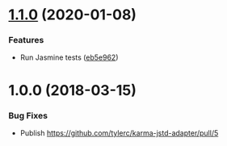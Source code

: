 # [1.1.0](https://github.com/tylerc/karma-jstd-adapter/compare/karma-jstd-adapter@1.0.0...karma-jstd-adapter@1.1.0) (2020-01-08)


### Features

* Run Jasmine tests ([eb5e962](https://github.com/tylerc/karma-jstd-adapter/commit/eb5e962))



<a name="1.0.0"></a>

# 1.0.0 (2018-03-15)

### Bug Fixes

* Publish https://github.com/tylerc/karma-jstd-adapter/pull/5
